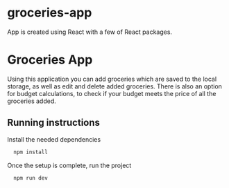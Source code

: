 # groceries-app
App is created using React with a few of React packages.

# Groceries App

Using this application you can add groceries which are saved to the local storage, as well as edit and delete added groceries. There is also an option for budget calculations, to check if your budget meets the price of all the groceries added.

## Running instructions

Install the needed dependencies

```bash
  npm install
```

Once the setup is complete, run the project

```bash
  npm run dev
```

